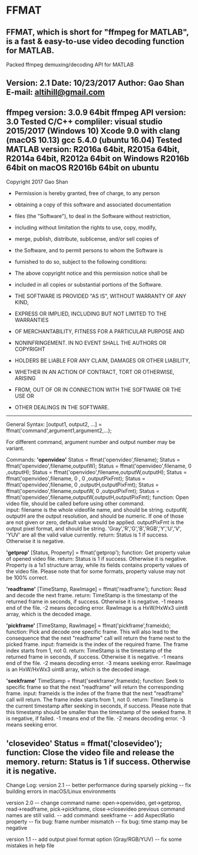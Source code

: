 # FFMAT
FFMAT, which is short for "ffmpeg for MATLAB", is a fast &amp; easy-to-use video decoding function for MATLAB.
----------------------------------------------------------------------------
Packed ffmpeg demuxing/decoding API for MATLAB

Version: 2.1
Date: 10/23/2017
Author: Gao Shan
E-mail: altihill@gmail.com
----------------------------------------------------------------------------
ffmpeg version: 3.0.9 64bit
ffmpeg API version: 3.0
Tested C/C++ compliler: 
    visual studio 2015/2017 (Windows 10)
    Xcode 9.0 with clang (macOS 10.13)
    gcc 5.4.0 (ubuntu 16.04)
Tested MATLAB version: 
    R2016a 64bit, R2015a 64bit, R2014a 64bit, R2012a 64bit on Windows
    R2016b 64bit on macOS
    R2016b 64bit on ubuntu
----------------------------------------------------------------------------
Copyright 2017 Gao Shan

 * Permission is hereby granted, free of charge, to any person 
 * obtaining a copy of this software and associated documentation 
 * files (the "Software"), to deal in the Software without restriction, 
 * including without limitation the rights to use, copy, modify, 
 * merge, publish, distribute, sublicense, and/or sell copies of 
 * the Software, and to permit persons to whom the Software is 
 * furnished to do so, subject to the following conditions:

 * The above copyright notice and this permission notice shall be 
 * included in all copies or substantial portions of the Software.

 * THE SOFTWARE IS PROVIDED "AS IS", WITHOUT WARRANTY OF ANY KIND, 
 * EXPRESS OR IMPLIED, INCLUDING BUT NOT LIMITED TO THE WARRANTIES
 * OF MERCHANTABILITY, FITNESS FOR A PARTICULAR PURPOSE AND 
 * NONINFRINGEMENT. IN NO EVENT SHALL THE AUTHORS OR COPYRIGHT 
 * HOLDERS BE LIABLE FOR ANY CLAIM, DAMAGES OR OTHER LIABILITY, 
 * WHETHER IN AN ACTION OF CONTRACT, TORT OR OTHERWISE, ARISING 
 * FROM, OUT OF OR IN CONNECTION WITH THE SOFTWARE OR THE USE OR 
 * OTHER DEALINGS IN THE SOFTWARE.
----------------------------------------------------------------------------
General Syntax: 
	[output1, output2, ...] = ffmat('command',argument1,argument2,...);

For different command, argument number and output number may be variant.

Commands:
********'openvideo'********
	Status = ffmat('openvideo',filename);
	Status = ffmat('openvideo',filename,outputW);
	Status = ffmat('openvideo',filename,   0   ,outputH);
	Status = ffmat('openvideo',filename,outputW,outputH);
	Status = ffmat('openvideo',filename,   0   ,   0   ,outputPixFmt);
	Status = ffmat('openvideo',filename,   0   ,outputH,outputPixFmt);
	Status = ffmat('openvideo',filename,outputW,   0   ,outputPixFmt);
	Status = ffmat('openvideo',filename,outputW,outputH,outputPixFmt);
	function: Open video file, should be called before using other 
		  command.	
	input: filename is the whole videofile name, and should be string.
	       outputW, outputH are the output resolution, and should be
           numeric. If one of those are not given or zero, default value 
	       would be applied. outputPixFmt is the output pixel format, 
	       and should be string. 'Gray','R','G','B','RGB','Y','U','V',
	       'YUV' are all the valid value currently.
	return: Status is 1 if success. Otherwise it is negative.

********'getprop'********
	[Status, Property] = ffmat('getprop');
	function: Get property value of opened video file.
	return: Status is 1 if success. Otherwise it is negative.
		Property is a 1x1 structure array, while its fields contains 
		property values of the video file. Please note that for some
		formats, property valuse may not be 100% correct.

********'readframe'********
	[TimeStamp, RawImage] = ffmat('readframe');
	function: Read and decode the next frame.
	return: TimeStamp is the timestamp of the returned frame in seconds,
		if success. Otherwise it is negative. -1 means end of the 
		file. -2 means decoding error. RawImage is a HxW/HxWx3 uint8
		array, which is the decoded image. 

********'pickframe'********
	[TimeStamp, RawImage] = ffmat('pickframe',frameidx);
	function: Pick and decode one specific frame. This will also lead to 
		  the consequence that the next "readframe" call will return
		  the frame next to the picked frame.
	input: frameidx is the index of the required frame. The frame index
	       starts from 1, not 0.
	return: TimeStamp is the timestamp of the returned frame in seconds,
		if success. Otherwise it is negative. -1 means end of the 
		file. -2 means decoding error. -3 means seeking error. 
		RawImage is an HxW/HxWx3 uint8 array, which is the decoded image.

********'seekframe'********
	TimeStamp = ffmat('seekframe',frameidx);
	function: Seek to specific frame so that the next "readframe" will
		  return the corresponding frame.
	input: frameidx is the index of the frame that the next "readframe" 
	       call will return. The frame index starts from 1, not 0.
	return: TimeStamp is the current timestamp after seeking in seconds, 
		if success. Please note that this timestamp should be 
		smaller than the timestamp of the seeked frame. It is 
		negative, if failed. -1 means end of the file. -2 means 
		decoding error. -3 means seeking error.

********'closevideo'********
	Status = ffmat('closevideo');
	function: Close the video file and release the memory.
	return: Status is 1 if success. Otherwise it is negative.
----------------------------------------------------------------------------
Change Log:
version 2.1
	-- better performance during sparsely picking
    -- fix building errors in macOS/Linux environments

version 2.0
	-- change command name:
	   open->openvideo, get->getprop, read->readframe, 
	   pick->pickframe, close->closevideo
	   previous command names are still valid.
	-- add command: seekframe
	-- add AspectRatio property
	-- fix bug: frame number mismatch
	-- fix bug: time stamp may be negative

version 1.1
	-- add output pixel format option (Gray/RGB/YUV)
	-- fix some mistakes in help file
